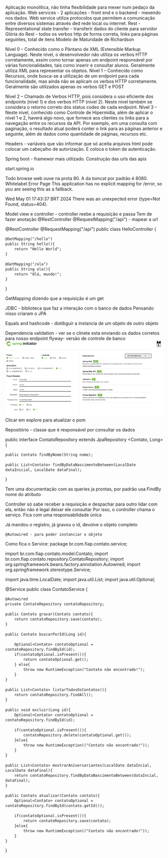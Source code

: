 Aplicação monolítica, não tinha flexibilidade para mexer num pedaço da aplicação.
Web services - 2 aplicações - front end e o backend - mexendo nos dados.
Web service utiliza protocolos que permitem a comunicação entre diversos sistemas através ded rede local ou internet.
Rest - Representational state transfer - transferir dados do cliente para servidor
Glória do Rest - todos os verbos http de forma correta, links para páginas seguintes, total de itens
Modelo de Maturidade de Richardson

Nível 0 – Conhecido como o Pântano de XML (Extensible Markup Language).
Neste nível, o desenvolvedor não utiliza os verbos HTTP corretamente, assim como
tornar apenas um endpoint responsável por várias funcionalidades, tais como inserir
e consultar alunos. Geralmente utiliza XML para representar os objetos.
Nível 1 – Conhecido como Recursos, onde busca-se a utilização de um
endpoint para cada funcionalidade, mas ainda não se aplicam os verbos HTTP
corretamente. Geralmente são utilizados apenas os verbos GET e POST

Nível 2 – Chamado de Verbos HTTP, pois considera o uso eficiente dos
endpoints (nível 1) e dos verbos HTTP (nível 2). Neste nível também se considera o
retorno correto dos status codes de cada endpoint.
Nível 3 – Neste nível, conhecido como Controle de Hipermídia, além de
aplicar o nível 1 e 2, haverá algo novo, que fornece aos clientes os links para a
navegação entre os recursos da API. Por exemplo, em uma consulta com paginação,
o resultado atual poderá conter o link para as páginas anterior e seguinte, além de
dados como quantidade de páginas, recursos etc.

Headers - variáveis que vão informar que só aceita arquivos html
pode colocar um cabeçalho de autorização. E coloca o token de autenticação.

Spring boot - framewor mais utilizado. Construção das urls das apis

start.spring.io

Todo browse web ouve na prota 80. A da tomcat por padrão é 8080.
Whitelabel Error Page
This application has no explicit mapping for /error, so you are seeing this as a fallback.

Wed May 01 17:43:37 BRT 2024
There was an unexpected error (type=Not Found, status=404).

Model view e controller - controller reebe a requisição e passa
Tem de fazer anotação @RestController
@RequestMapping("/api") - mapear a url 

@RestController
@RequestMapping("/api")
public class HelloController {

    @GetMapping("/hello")
    public String hello(){
        return "Hello World";
    }

    @GetMapping("/ola")
    public String ola(){
        return "Olá, mundo!";
    }
}


GetMapping dizendo que a requisição é um get

JDBC - biblioteca que faz a interação com o banco de dados
Pensando nisso criaram o JPA

Equals and hashcode - distibguir a instancia de um objeto de outro objeto

Dependencia validation - ver se o clinete esta enviando os dados corretos para nosso endpoint
flyway- versão de controle de banco
![spring](img/spring.png)
Clicar em explore para atualizar o pom

Repositório - classe que é responsável por consultar os dados

public interface ContatoRepository extends JpaRepository <Contato, Long>{
    
    public Contato findByNome(String nome);
    
    public List<Contato> findByDataNascimentoBetween(LocalDate dataInicial, LocalDate dataFinal);
}


Tem uma documentação com as queries ja prontas, por padrão usa FindBy nome do atributo

Controller só sabe receber a requisição e despachar para outro lidar com ela, então não é legal deixar ele consultar 
Por isso, o controller chama o serviço. 
Fica com uma responsabilidade única

Já mandou o registro, já gravou o id, devolve o objeto completo

    @Autowired - para poder instanciar o objeto 

Como fica o Service:
package br.com.fiap.contato.service;

import br.com.fiap.contato.model.Contato;
import br.com.fiap.contato.repository.ContatoRepository;
import org.springframework.beans.factory.annotation.Autowired;
import org.springframework.stereotype.Service;

import java.time.LocalDate;
import java.util.List;
import java.util.Optional;

@Service
public class ContatoService {

    @Autowired
    private ContatoRepository contatoRepository;

    public Contato gravar(Contato contato){
        return contatoRepository.save(contato);
    }

    public Contato buscarPorId(Long id){

        Optional<Contato> contatoOptional = contatoRepository.findById(id);
        if(contatoOptional.isPresent()){
            return contatoOptional.get();
        } else{
            throw new RuntimeException("Contato não encontrado!");
        }
    }

    public List<Contato> listarTodosOsContatos(){
        return contatoRepository.findAll();
    }

    public void excluir(Long id){
        Optional<Contato> contatoOptional = contatoRepository.findById(id);

        if(contatoOptional.isPresent()){
            contatoRepository.delete(contatoOptional.get());
        }else{
            throw new RuntimeException(("Contato não encontrado!"));
        }
    }

    public List<Contato> mostrarAniversariantes(LocalDate dataIncial, LocalDate dataFinal){
        return contatoRepository.findByDataNascimentoBetween(dataIncial, dataFinal);
    }

    public Contato atualizar(Contato contato){
        Optional<Contato> contatoOptional = contatoRepository.findById(contato.getId());

        if(contatoOptional.isPresent()){
            return contatoRepository.save(contato);
        }else{
            throw new RuntimeException(("Contato não encontrado!"));
        }
    }
}
